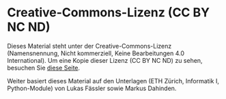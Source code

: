 # Creative-Commons-Lizenz (CC BY NC ND)

Dieses Material steht unter der Creative-Commons-Lizenz (Namensnennung, Nicht kommerziell, Keine Bearbeitungen 4.0 International). Um eine Kopie dieser Lizenz (CC BY NC ND) zu sehen, besuchen Sie [diese Seite](http://creativecommons.org/licenses/by-nc-nd/4.0/deed.de).

Weiter basiert dieses Material auf den Unterlagen (ETH Zürich, Informatik I, Python-Module) von Lukas Fässler sowie Markus Dahinden.